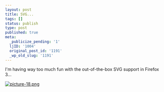 ```yaml
---
layout: post
title: SVG...
tags: []
status: publish
type: post
published: true
meta:
  _publicize_pending: '1'
  ljID: '1004'
  original_post_id: '1191'
  _wp_old_slug: '1191'
---
```

I'm having way too much fun with the out-of-the-box SVG support in Firefox 3...

<a href='http://jay.mcgavren.com/blog/wp-content/uploads/2009/04/picture-18.png' title='picture-18.png'><img src='http://jay.mcgavren.com/blog/wp-content/uploads/2009/04/picture-18.thumbnail.png' alt='picture-18.png' /></a>
